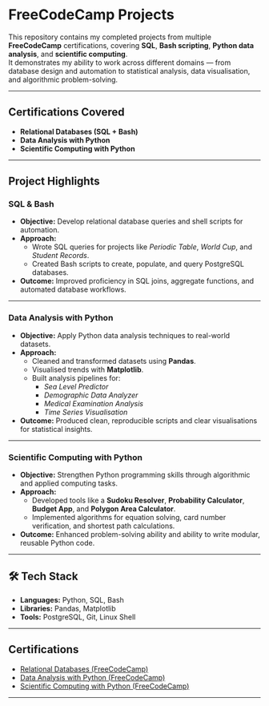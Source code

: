 # FreeCodeCamp Projects

This repository contains my completed projects from multiple **FreeCodeCamp** certifications, covering **SQL**, **Bash scripting**, **Python data analysis**, and **scientific computing**.  
It demonstrates my ability to work across different domains — from database design and automation to statistical analysis, data visualisation, and algorithmic problem-solving.

---

## Certifications Covered
- **Relational Databases (SQL + Bash)**
- **Data Analysis with Python**
- **Scientific Computing with Python**

---

## Project Highlights

### **SQL & Bash**
- **Objective:** Develop relational database queries and shell scripts for automation.
- **Approach:**  
  - Wrote SQL queries for projects like *Periodic Table*, *World Cup*, and *Student Records*.
  - Created Bash scripts to create, populate, and query PostgreSQL databases.
- **Outcome:** Improved proficiency in SQL joins, aggregate functions, and automated database workflows.

---

### **Data Analysis with Python**
- **Objective:** Apply Python data analysis techniques to real-world datasets.
- **Approach:**  
  - Cleaned and transformed datasets using **Pandas**.
  - Visualised trends with **Matplotlib**.
  - Built analysis pipelines for:
    - *Sea Level Predictor*
    - *Demographic Data Analyzer*
    - *Medical Examination Analysis*
    - *Time Series Visualisation*
- **Outcome:** Produced clean, reproducible scripts and clear visualisations for statistical insights.

---

### **Scientific Computing with Python**
- **Objective:** Strengthen Python programming skills through algorithmic and applied computing tasks.
- **Approach:**  
  - Developed tools like a **Sudoku Resolver**, **Probability Calculator**, **Budget App**, and **Polygon Area Calculator**.
  - Implemented algorithms for equation solving, card number verification, and shortest path calculations.
- **Outcome:** Enhanced problem-solving ability and ability to write modular, reusable Python code.

---

## 🛠 Tech Stack
- **Languages:** Python, SQL, Bash
- **Libraries:** Pandas, Matplotlib
- **Tools:** PostgreSQL, Git, Linux Shell

---

## Certifications
- [Relational Databases (FreeCodeCamp)](https://www.freecodecamp.org/certification/barbavegeta/relational-database-v8)
- [Data Analysis with Python (FreeCodeCamp)](https://www.freecodecamp.org/certification/barbavegeta/data-analysis-with-python-v7)
- [Scientific Computing with Python (FreeCodeCamp)](https://www.freecodecamp.org/certification/barbavegeta/scientific-computing-with-python-v7)

---
